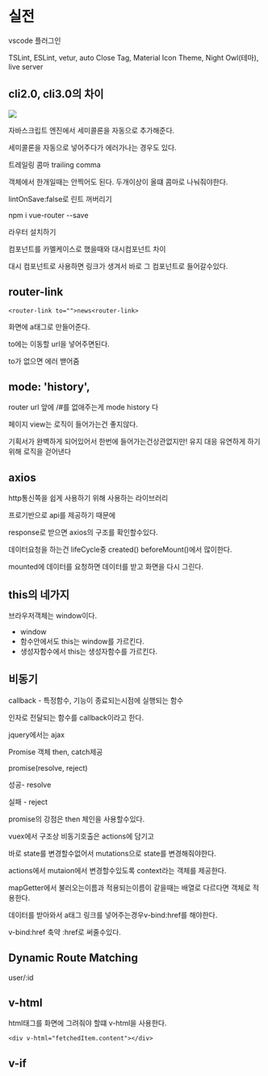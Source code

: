 # 실전

vscode 플러그인

TSLint, ESLint, vetur, auto Close Tag, Material Icon Theme, Night Owl(테마), live server



## cli2.0, cli3.0의 차이

![](C:\Users\윤선지\Desktop\vue\img\cli.png)



자바스크립트 엔진에서 세미콜론을 자동으로 추가해준다.

세미콜론을 자동으로 넣어주다가 에러가나는 경우도 있다. 



트레일링 콤마 trailing comma 

객체에서 한개일때는 안찍어도 된다. 두개이상이 올떄 콤마로 나눠줘야한다. 



lintOnSave:false로 린트 꺼버리기



npm i vue-router --save 

라우터 설치하기 



컴포넌트를 카멜케이스로 했을때와 대시컴포넌트 차이

대시 컴포넌트로 사용하면 링크가 생겨서 바로 그 컴포넌트로 들어갈수있다. 



## router-link

```vue
<router-link to="">news<router-link>
```

화면에 a태그로 만들어준다. 

to에는 이동할 url을 넣어주면된다.

to가 없으면 에러 밷어줌



## mode: 'history',

router url 앞에 /#를 없애주는게 mode history 다 



페이지 view는 로직이 들어가는건 좋지않다. 

기획서가 완벽하게 되어있어서 한번에 들어가는건상관없지만! 유지 대응 유연하게 하기위해 로직을 걷어낸다 



## axios

http통신쪽을 쉽게 사용하기 위해 사용하는 라이브러리

프로기반으로 api를 제공하기 때문에

response로 받으면 axios의 구조를 확인할수있다.



데이터요청을 하는건 lifeCycle중 created()  beforeMount()에서 많이한다.

mounted에 데이터를 요청하면 데이터를 받고 화면을 다시 그린다.



## this의 네가지 

브라우저객체는 window이다. 

- window
- 함수안에서도 this는 window를 가르킨다. 
- 생성자함수에서 this는 생성자함수를 가르킨다. 



## 비동기

callback - 특정함수, 기능이 종료되는시점에 실행되는 함수

인자로 전달되는 함수를 callback이라고 한다.

jquery에서는 ajax 

Promise 객체 then, catch제공

promise(resolve, reject)

성공- resolve

실패 - reject

promise의 강점은 then 체인을 사용할수있다. 



vuex에서 구조상 비동기호출은 actions에 담기고 

바로 state를 변경할수없어서 mutations으로 state를 변경해줘야한다.



actions에서 mutaion에서 변경할수있도록 context라는 객체를 제공한다.

mapGetter에서 불러오는이름과 적용되는이름이 같을때는 배열로 다르다면 객체로 적용한다.



데이터를 받아와서 a태그 링크를 넣어주는경우v-bind:href를 해야한다.

v-bind:href 축약 :href로 써줄수있다.



## Dynamic Route Matching

user/:id 



## v-html

html태그를 화면에 그려줘야 할떄 v-html을 사용한다. 

```
<div v-html="fetchedItem.content"></div>
```



## v-if

<template> 

을 사용해서 분기처리할수있고!  template을 굳이 사용하지 않아도된다.

그냥 태그에 v-if을 사용해서 조건문을 사용할수있다.



상위에서 prop를 전달해 받는것 보다

Store를 사용하면 하위컴포넌트에서 바로 store에 접근해서 가져오는게 vuex를 더 잘 사용한 방법이다 .



## export 차이

export할때 const를 쓰느냐 마느냐의 차이



1. export 시  const를 썻을 때

```js
//bus.js
export const bus = new Vue();

// App.vue
import { bus } from './bus.js';

```

2. export시 default를 쓸때

```js
//bus.js
export default new Vue();

// App.vue
import Bus from './bus.js';
```



## 이벤트 버스

이벤트를 하나 만들어서 전달해주는 역활을 하는 것

bus는 라이프사이클 안에 다 정의를 한다.

이벤트 버스 이벤트는 beforeDestory로 끝날때 이벤트를 꺼준다. 

이벤트가 객체가 쌓이기때문에 앱종료, 컴포넌트의 역활이 끝나기 전에 off를 꼭 해준다. 

```js
created() {
    bus.$on('start:spinner', this.startSpinner);
    bus.$on('end:spinner', this.endSpinner);
},
beforeDestroy() {
    bus.$off('start:spinner', this.startSpinner);
    bus.$off('end:spinner', this.endSpinner);
}
```



## 하이 오더 컴포넌트

컴포넌트의 로직을 재사용하기위한 고급기술

```js
//route.js
{
    path: '/news',
    name: 'news',
    component: createListView('NewsView') //하이 오더 컴포넌트, 인자값이 컴포넌트 이름이 된다.
},
```

단점: 컴포넌트의 깊이가 깊어진다. 너무 많아지면 통신이 어려울수있음



## Mixins

믹스인은 여러컴포넌트 간에 공통으로 사용하고 있는 로직, 기능들을 재사용하는 방법

믹스인에 정의할수 있는 재사용로직은 data, methods, created등과 같은 컴포넌트 옵션

스피너, 모달 온오프같은 것들은 믹스인으로 빼엇을때 효율이 좋음

컴포넌트의 로직들이 간단해지고 crud 비지니스 로직만 남게됨 

믹스인 네임은 최대한 자세하게 적는게 좋다.



## routing 

언제 데이터를 불러와야하나

데이터를 호출하는 시점 2가지 

1. 컴포넌트 라이프사이클 훅을 사용해서 불러오기 ex) created() 
   created - 컴포넌트가 생성되자마자 호출되는 로직

   라이프사이클을 이용한 페이지 전환은 먼저 페이지전환이 된 후 데이터가 들어온다. 

2. 라우터 네비게이션 가드 
   특정 URL로 접근하기 전의 동작을 정의하는 속성

```js
//라우터 속성
beforeEnter: (to, from, next) => {
    console.log('to' + to);
    console.log('from' + from);
    console.log('next' + next);
    
    next() // next함수를 호출해야 페이지 전환이 된다.
}
```

라우터 index.js에서 store 접근하려면 store를 import하면 된다.

```js
import { store } from './store/index.js'

store.dispatch('FETCH_LIST', this.$route.name) 
// this.$store가 아니라 store로 접근해야한다.
```

라우터 네비게이션 가드를 사용하면 데이터가 받아오면 그려지기때문에 깔끔한 화면이 될수있지만 

중간과정에서 로딩바, 스피너가 있어야한다. 사용자들이 로딩화면인지 인지를 못할수있다.



## async, await

자바스크립트 비동기 처리 패턴의 최신문법

함수선언문 앞에 async를 붙여주고 
그 안에 promise를 반환하는 함수에 await를 붙여준다.

뎁스가 깊어지지 않아서 좋다. 직관적인 코드를 짤수있다.

```js
async loginUser() {
	var response = await axios.get('https://jsonplaceholder.typicode.com/users/1');
    if (response.data.id === 1) {
		console.log('사용자가 인증되었습니다');
        var list = await axios.get('https://jsonplaceholder.typicode.com/todos');
        this.items = list.data
    }
}
```



에러처리

try catch 가 좋은점은 then catch는 비동기처리에 대해서만 에러처리를 하는데

try catch는 자바스크립트 코드에러에 대해서도 에러처리를 해줌

```js
async loginUser() {
    try {
        var response = await axios.get('https://jsonplaceholder.typicode.com/users/1');
        if (response.data.id === 1) {
            console.log('사용자가 인증되었습니다');
            var list = await axios.get('https://jsonplaceholder.typicode.com/todos');
            this.items = list.data
        }
    } catch(error) {
        console.log(error);
    } 
}
```



에러처리를 api를 불러오는곳에서 하면 더 관리가 좋다.

api/index.js 에서 axios선언 문에 해줘도 좋다.



## 라이브러리 모듈화 

1. 외부 라이브러리 모듈화 이유
   1. Vue.js 관련 라이브러리가 없을떄 일반 라이브러리를 결합할수 있어야한다.
   2. 종류 : 차트, 데이트피커, 테이블, 스피너
2. 사용방법
   1. 차트 라이브러리 npm으로 설치
   2. 사용할 컴포넌트 export default에 mouted 라이프사이클에 스크립트를 넣어준다. 
   3. import Chart from 'chart.js'; //chart.js는 package.json에 defendencies 이름과같아야한다. 
   4. 차트 컴포넌트화 
   5. 컴포넌트의 플러그인 화 
   6. 컴포넌트 통신을 이용한 차트 컴포넌트 기능 결합



## vue에서 dom 조작

ref 속성을 사용하면 this.$refs 배열로 저장이 되고 

this.$refs로 접근이 가능하다.

```html
<div ref="app" id="app">hello</div>
```

```js
var divElement = this.$refs.app;
```



refs 속성이 좋은이유는 선언된 컴포넌트 템플릿 태그에만 접근이 가능하기때문에 

getElementById로 접근했을때 중복선언이 되는 이슈를 없앨수 있다.



## chart 컴포넌트의 플러그인 화

플러그인화를 왜 진행하냐

Vue.use(VueRouter);

Vue.use(Vuex);  

// Vue.use를 사용한건 Vue에서 제공하는 플러그인을 사용한것이다.

```js
import Chart from 'chart.js'; //공통으로 사용하는 코드 

export default {
  install(Vue) {
    Vue.prototype.$_Chart = Chart;
  }
}
```



## 컴포넌트 디자인 패턴

1. common - 기본적인 컴포넌트 등록과 컴포넌트 통.0신
2. slot - 마크업 확장이 가능한 컴포넌트
3. Controlled - 결합력이 높은 컴포넌트
4. Renderless - 데이터처리 컴포넌트



## props 유효성 검사

```js
//기본스타일
export default{
    props: ['title']
}

//타입 검증 스타일 
export default{
    props: {
        title: String,
        items: {
            type: Array,
            required: true 
        }
    }
}
```



## slot을 왜 쓰는가 ?

확장을 할수 있다! 

버튼, 이미지, 스타일, 돔구조 등을 자유롭게 넣을수 있다는 장점



props를 내린것을 v-model로 하위컴포넌트에서 값을 변경하게 되면 error가난다. 

상위에서 props를 내리는것이 아니라 v-model로 data값을 넘겨준다. 

checked 의상태를 상위에서 관리를 하게 해줘야한다.

```
// 상위
<checkBox v-model=""></checkBox>

//하위 
<input type='checkbox' :value="value" @click="toggleCheckBox">

export default {
	props: ['value'],
	methods: {
        toggleCheckBox() {
            this.$emit('input', !this.value)
        }
	}
}
```



## render function 

vue자체에서 render를 돌려서 구현해주기 때문에 

우리가 작성하지 않았던 것이다.

```js
render: fucntion(createElement) {
    return createElement('태그이름', '태그속성', '하위태그이름');
}
```

```js
new Vue({
    render: h => h(App)
    // 1
   	render: function(createElement) {
        return createElement(APP);
   	}

	// 2
   	render: function(h) { //h는 Vue에서 가르키는 virtual Dom - hyper script라고 한다
        return h(APP);
   	}
})
```



## scoped slot





## 배포하기

npm run build 

html, css, js 정적인 파일들이 dist폴더에 생성된다. 




